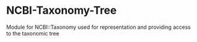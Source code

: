 # NCBI-Taxonomy-Tree
Module for NCBI::Taxonomy used for representation and providing access to the taxonomic tree
